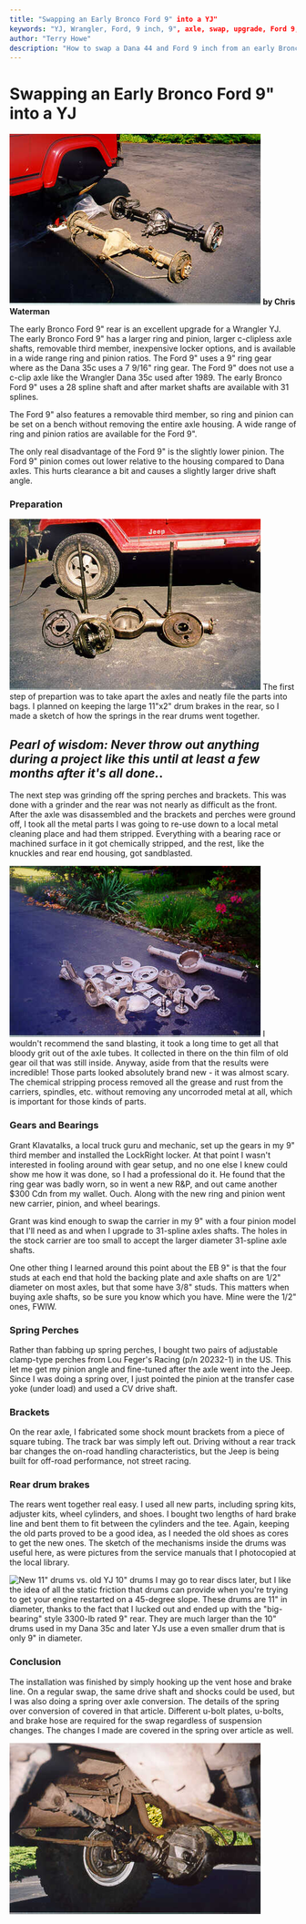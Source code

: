```yaml
---
title: "Swapping an Early Bronco Ford 9" into a YJ"
keywords: "YJ, Wrangler, Ford, 9 inch, 9", axle, swap, upgrade, Ford 9, Bronco"
author: "Terry Howe"
description: "How to swap a Dana 44 and Ford 9 inch from an early Bronco into a Jeep Wrangler YJ."
---
```

# Swapping an Early Bronco Ford 9" into a YJ

![...and rear (note how close the lengths are)](../../../img/axle/upgrades/fordeb/rearcmp.jpg "...and rear (note how close the lengths are)") **by Chris Waterman**

The early Bronco Ford 9" rear is an excellent upgrade for a Wrangler YJ. The early Bronco Ford 9" has a larger ring and pinion, larger c-clipless axle shafts, removable third member, inexpensive locker options, and is available in a wide range ring and pinion ratios. The Ford 9" uses a 9" ring gear where as the Dana 35c uses a 7 9/16" ring gear. The Ford 9" does not use a c-clip axle like the Wrangler Dana 35c used after 1989. The early Bronco Ford 9" uses a 28 spline shaft and after market shafts are available with 31 splines.

The Ford 9" also features a removable third member, so ring and pinion can be set on a bench without removing the entire axle housing. A wide range of ring and pinion ratios are available for the Ford 9".

The only real disadvantage of the Ford 9" is the slightly lower pinion. The Ford 9" pinion comes out lower relative to the housing compared to Dana axles. This hurts clearance a bit and causes a slightly larger drive shaft angle.

### Preparation

![Rear end parts after tear-down. Nice shade of green, eh?](../../../img/axle/upgrades/fordeb/rearprt.jpg "Rear end parts after tear-down. Nice shade of green, eh?") The first step of prepartion was to take apart the axles and neatly file the parts into bags. I planned on keeping the large 11"x2" drum brakes in the rear, so I made a sketch of how the springs in the rear drums went together.

_Pearl of wisdom: Never throw out anything during a project like this until at least a few months after it's all done._.
---
The next step was grinding off the spring perches and brackets. This was done with a grinder and the rear was not nearly as difficult as the front. After the axle was disassembled and the brackets and perches were ground off, I took all the metal parts I was going to re-use down to a local metal cleaning place and had them stripped. Everything with a bearing race or machined surface in it got chemically stripped, and the rest, like the knuckles and rear end housing, got sandblasted.

![Fresh from the cleaners](../../../img/axle/upgrades/fordeb/clean.jpg "Fresh from the cleaners") I wouldn't recommend the sand blasting, it took a long time to get all that bloody grit out of the axle tubes. It collected in there on the thin film of old gear oil that was still inside. Anyway, aside from that the results were incredible! Those parts looked absolutely brand new - it was almost scary. The chemical stripping process removed all the grease and rust from the carriers, spindles, etc. without removing any uncorroded metal at all, which is important for those kinds of parts.

### Gears and Bearings

Grant Klavatalks, a local truck guru and mechanic, set up the gears in my 9" third member and installed the LockRight locker. At that point I wasn't interested in fooling around with gear setup, and no one else I knew could show me how it was done, so I had a professional do it. He found that the ring gear was badly worn, so in went a new R&P, and out came another $300 Cdn from my wallet. Ouch. Along with the new ring and pinion went new carrier, pinion, and wheel bearings.

Grant was kind enough to swap the carrier in my 9" with a four pinion model that I'll need as and when I upgrade to 31-spline axles shafts. The holes in the stock carrier are too small to accept the larger diameter 31-spline axle shafts.

One other thing I learned around this point about the EB 9" is that the four studs at each end that hold the backing plate and axle shafts on are 1/2" diameter on most axles, but that some have 3/8" studs. This matters when buying axle shafts, so be sure you know which you have. Mine were the 1/2" ones, FWIW.

### Spring Perches

Rather than fabbing up spring perches, I bought two pairs of adjustable clamp-type perches from Lou Feger's Racing (p/n 20232-1) in the US. This let me get my pinion angle and fine-tuned after the axle went into the Jeep. Since I was doing a spring over, I just pointed the pinion at the transfer case yoke (under load) and used a CV drive shaft.

### Brackets

On the rear axle, I fabricated some shock mount brackets from a piece of square tubing. The track bar was simply left out. Driving without a rear track bar changes the on-road handling characteristics, but the Jeep is being built for off-road performance, not street racing.

### Rear drum brakes

The rears went together real easy. I used all new parts, including spring kits, adjuster kits, wheel cylinders, and shoes. I bought two lengths of hard brake line and bent them to fit between the cylinders and the tee. Again, keeping the old parts proved to be a good idea, as I needed the old shoes as cores to get the new ones. The sketch of the mechanisms inside the drums was useful here, as were pictures from the service manuals that I photocopied at the local library.

![New 11" drums vs. old YJ 10" drums](../../../img/axle/upgrades/fordeb/rearbrk.jpg "New 11\" drums vs. old YJ 10\" drums") I may go to rear discs later, but I like the idea of all the static friction that drums can provide when you're trying to get your engine restarted on a 45-degree slope. These drums are 11" in diameter, thanks to the fact that I lucked out and ended up with the "big-bearing" style 3300-lb rated 9" rear. They are much larger than the 10" drums used in my Dana 35c and later YJs use a even smaller drum that is only 9" in diameter.

### Conclusion

The installation was finished by simply hooking up the vent hose and brake line. On a regular swap, the same drive shaft and shocks could be used, but I was also doing a spring over axle conversion. The details of the spring over conversion of covered in that article. Different u-bolt plates, u-bolts, and brake hose are required for the swap regardless of suspension changes. The changes I made are covered in the spring over article as well.

![Rear shock bracket and driveshaft detail](../../../img/axle/upgrades/fordeb/rrshaft.jpg "Rear shock bracket and driveshaft detail")